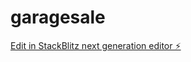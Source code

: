 # garagesale

[Edit in StackBlitz next generation editor ⚡️](https://stackblitz.com/~/github.com/federicolevin/garagesale)